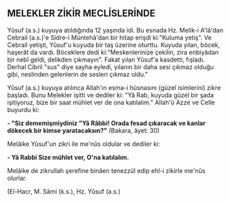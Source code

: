 ## MELEKLER ZİKİR MECLİSLERİNDE

Yûsuf (a.s.) kuyuya atıldığında 12 yaşında idi. Bu esnada Hz. Melik-i A'lâ'dan Cebrail (a.s.)'e Sidre-i Müntehâ'dan bir hitap erişdi ki:"Kuluma yetiş". Ve Cebrail yetişti, Yûsuf'u kuyuda bir taş üzerine oturttu. Kuyuda yılan, böcek, haşerât da vardı. Böceklere dedi ki:"Meskenlerinize çekilin, zira enbiyâdan bir nebî geldi, delikden çıkma­yın". Fakat yılan Yûsuf'a kasdetti, fışladı. Derhal Cibril "sus" diye sayha eyledi, yılanın bir daha sesi çıkmaz olduğu gibi, neslinden gelenlerin de sesleri çıkmaz oldu."

Yûsuf (a.s.) kuyuya atılınca Allah'ın esma-i hüsnasını (güzel isimlerini) zikre başladı. Bunu Me­lekler işitti ve dediler ki: "Yâ Rab, kuyuda güzel bir şada işitiyoruz, bize bir saat mühlet ver de ona katılalım." Allah'ü Azze ve Celle buyurdu ki:

**- "Siz dememişmiydiniz "Yâ Râbbi! Orada fesad çıkaracak ve kanlar dökecek bir kimse yara­tacaksın?"** (Bakara, âyet: 30)

Melâike Yûsuf'un zikri ile me'nûs oldular ve de­diler ki:

**- Yâ Rabbi Size mühlet ver, O'na katılalım.**

Melâike de zikrullah şerefine binâen tenezzül edip ehl-i zikirle me'nûs olurlar.

(El-Hacr, M. Sâmi (k.s.), Hz. Yûsuf (a.s.)

